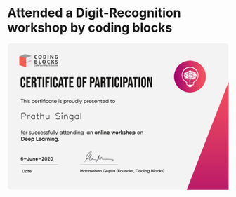 # Attended a Digit-Recognition workshop by coding blocks
![](https://github.com/prathusingal/Digit-Recognition/blob/main/Digit%20Recognition/Digit%20Recognition%20Certificate%20of%20participation.jpg)

